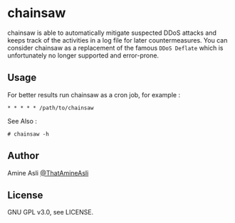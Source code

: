 # chainsaw
chainsaw is able to automatically mitigate suspected DDoS attacks and keeps track of the activities in a log file for later countermeasures.
You can consider chainsaw as a replacement of the famous `DDoS Deflate` which is unfortunately no longer supported and error-prone. 

## Usage
For better results run chainsaw as a cron job, for example :

    * * * * * /path/to/chainsaw

See Also : 

    # chainsaw -h 

## Author
Amine Asli [@ThatAmineAsli](https://twitter.com/ThatAmineAsli)

## License
GNU GPL v3.0, see LICENSE.
